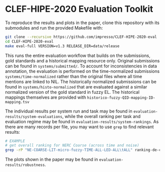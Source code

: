 # CLEF-HIPE-2020 Evaluation Toolkit

To reproduce the results and plots in the paper, clone this repository with its submodules and run the provided Makefile with:

```bash
git clone --recursive https://github.com/impresso/CLEF-HIPE-2020-eval
cd CLEF-HIPE-2020-eval
make eval-full VERSION=v1.3 RELEASE_DIR=data/release
```



This runs the entire evaluation workflow that builds on the submissions, gold standards and a historical mapping resource only. Original submissions can be found in `systems/submitted/`. To account for inconsistencies in data annotation, the evaluation is performed on the time-normalized submissions `systems/time-normalized` rather than the original files where all time mentions are linked to NIL. The historically normalized submissions can be found in `systems/histo-normalized` that are evaluated against a similar normalized version of the gold standard in fuzzy EL. The historical mappings themselves are provided with `historico-fuzzy-QID-mapping-ID-mapping.tsv`

The individual results per system run and task may be found in `evaluation-results/system-evaluations`, while the overall ranking per task and evaluation regime may be found in `evaluation-results/system-rankings`. As there are many records per file, you may want to use `grep` to find relevant results:

```bash
# EXAMPLE
# get overall ranking for NERC Coarse (across time and noise)
grep -rP "NE-COARSE-LIT-micro-fuzzy-TIME-ALL-LED-ALL\tALL" ranking-de-coarse-micro-fuzzy-all.tsv
```

The plots shown in the paper may be found in `evaluation-results/robustness`.



